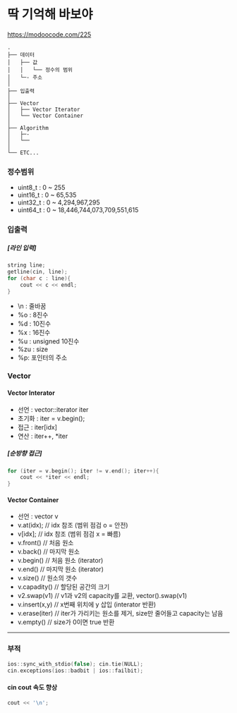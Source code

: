 # 딱 기억해 바보야 

https://modoocode.com/225

```
.
├── 데이터
│   ├── 값
│   │   └── 정수의 범위
│   └─- 주소
│
├── 입출력
│
├── Vector
│   ├── Vector Iterator
│   └── Vector Container
│
├── Algorithm
│   ├─- 
│   └── 
│
└── ETC...
```


### 정수범위
- uint8_t : 0 ~ 255
- uint16_t : 0 ~ 65,535
- uint32_t : 0 ~ 4,294,967,295
- uint64_t : 0 ~ 18,446,744,073,709,551,615

### 입출력
##### [라인 입력]
``` c
string line;
getline(cin, line);
for (char c : line){
    cout << c << endl;
}
```
- \n : 줄바꿈
- %o : 8진수
- %d : 10진수
- %x : 16진수
- %u : unsigned 10진수
- %zu : size
- %p: 포인터의 주소

### Vector
#### Vector Interator
- 선언 : vector<data type>::iterator iter
- 초기화 : iter = v.begin();
- 접근 : iter[idx]
- 연산 : iter++, *iter
##### [순방향 접근]
``` c
for (iter = v.begin(); iter != v.end(); iter++){
    cout << *iter << endl;
}
```

#### Vector Container
- 선언 : vector<data type> v
- v.at(idx);      // idx 참조 (범위 점검 o = 안전)
- v[idx];         // idx 참조 (범위 점검 x = 빠름)
- v.front()       // 처음 원소
- v.back()        // 마지막 원소
- v.begin()       // 처음 원소 (iterator)
- v.end()         // 마지막 원소 (iterator)
- v.size()        // 원소의 갯수
- v.capadity()    // 할당된 공간의 크기
- v2.swap(v1)     // v1과 v2의 capacity를 교환, vector<int>().swap(v1)
- v.insert(x,y)   // x번째 위치에 y 삽입 (interator 반환)
- v.erase(iter)   // iter가 가리키는 원소를 제거, size만 줄어들고 capacity는 남음
- v.empty()       // size가 0이면 true 반환

---
### 부적 
``` c
ios::sync_with_stdio(false); cin.tie(NULL);
cin.exceptions(ios::badbit | ios::failbit);
```
#### cin cout 속도 향상
``` c
cout << '\n';
```
